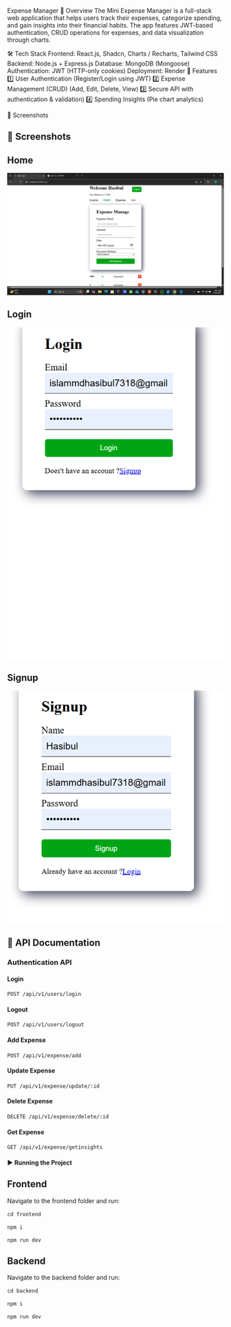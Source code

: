  Expense Manager
🚀 Overview
The Mini Expense Manager is a full-stack web application that helps users track their expenses, categorize spending, and gain insights into their financial habits. The app features JWT-based authentication, CRUD operations for expenses, and data visualization through charts.



🛠️ Tech Stack
Frontend: React.js, Shadcn, Charts / Recharts, Tailwind CSS
Backend: Node.js + Express.js
Database: MongoDB (Mongoose)
Authentication: JWT (HTTP-only cookies)
Deployment: Render
🌟 Features
1️⃣ User Authentication (Register/Login using JWT)
2️⃣ Expense Management (CRUD) (Add, Edit, Delete, View)
3️⃣ Secure API with authentication & validation)
4️⃣ Spending Insights (Pie chart analytics)


📸 Screenshots
## 📸 Screenshots

## Home


![Home](./frontend/pics/Screenshot%20(5).png)

## Login
![Login](./frontend/pics/Screenshot%202025-05-10%20231825.png)

## Signup
![Signup](./frontend/pics/Screenshot%202025-05-10%20231838.png)




## 📜 API Documentation

### **Authentication API**




#### **Login**

```http
POST /api/v1/users/login
```

#### **Logout**

```http
POST /api/v1/users/logout
```

#### **Add Expense**

```http
POST /api/v1/expense/add
```

#### **Update Expense**

```http
PUT /api/v1/expense/update/:id
```

#### **Delete Expense**

```http
DELETE /api/v1/expense/delete/:id
```

#### **Get Expense**

```http
GET /api/v1/expense/getinsights
```

#### ▶️ Running the Project

## Frontend

Navigate to the frontend folder and run:

```
cd frontend
```

```
npm i
```

```
npm run dev
```

## Backend

Navigate to the backend folder and run:

```
cd backend
```

```
npm i
```

```
npm run dev
```
